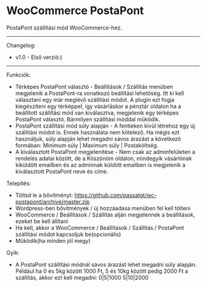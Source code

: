 WooCommerce PostaPont
===========

PostaPont szállítási mód WooCommerce-hez.

-----------------------
Changelog:
* v1.0 - Első verzió:)

-----------------------
Funkciók:
* Térképes PostaPont választó - Beállítások / Szállítás menüben megjelenik a PostaPont-ra vonatkozó beállítási lehetőség. Itt ki kell választani egy már meglévő szállítási módot. A plugin ezt fogja kiegészíteni egy térképpel, így vásárláskor a pénztár oldalon ha a beállított szállítási mód van kiválasztva, megjelenik egy térképes PostaPont választó. Bármilyen szállítási móddal működik.
* PostaPont szállítási mód súly alapján - A fentieken kívül létrehoz egy új szállítási módot is. Ennek használata nem kötelező. Ha mégis ezt használjuk, súly alapján lehet megadni sávos árazást a következő formában: Minimum súly | Maximum súly | Postaköltség.
* A kiválasztott PostaPont megjelenítése - Nem csak az adminfelületen a rendelés adatai között, de a Köszönöm oldalon, mindegyik vásárlónak kiküldött emailben és az adminnak küldött emailben is megjelenik a kiválasztott PostaPont neve és címe.

Telepítés:
* Töltsd le a bővítményt:  https://github.com/passatgt/wc-postapont/archive/master.zip
* Wordpress-ben bővítmények / új hozzáadása menüben fel kell tölteni
* WooCommerce / Beállítások / Szállítás alján megjelennek a beállítások, ezeket be kell állítani
* Ha kell, akkor a WooCommerce / Beállítások / Szállítás / PostaPont szállítási módot kapcsoljuk be(opcionális)
* Működik(ha minden jól megy)

Gyik:
* A PostaPont szállítási módnál sávos árazást lehet megadni súly alapján. Például ha 0 és 5kg között 1000 Ft, 5 és 10kg között pedig 2000 Ft a szállítás, akkor ezt kell megadni:
0|5|1000
5|10|2000
